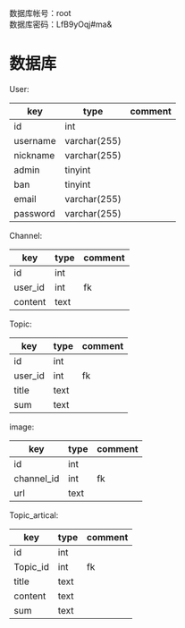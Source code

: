 数据库帐号：root  
数据库密码：LfB9yOqj#ma&



# 数据库

User:

| key      | type         | comment |
| -------- | ------------ | ------- |
| id       | int          |         |
| username | varchar(255) |         |
| nickname | varchar(255) |         |
| admin    | tinyint      |         |
| ban      | tinyint      |         |
| email    | varchar(255) |         |
| password | varchar(255) |         |

Channel:

| key     | type | comment |
| ------- | ---- | ------- |
| id      | int  |         |
| user_id | int  | fk      |
| content | text |         |

Topic:

| key     | type | comment |
| ------- | ---- | ------- |
| id      | int  |         |
| user_id | int  | fk      |
| title   | text |         |
| sum     | text |         |

image:

| key        | type | comment |
| ---------- | ---- | ------- |
| id         | int  |         |
| channel_id | int  | fk      |
| url        | text |         |

Topic_artical:

| key      | type | comment |
| -------- | ---- | ------- |
| id       | int  |         |
| Topic_id | int  | fk      |
| title    | text |         |
| content  | text |         |
| sum      | text |         |

